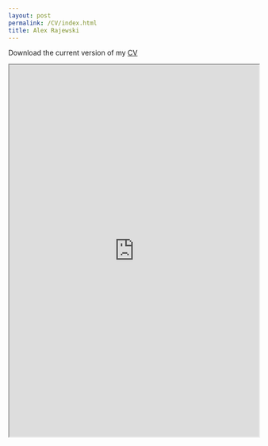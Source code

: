 ```yaml
---
layout: post
permalink: /CV/index.html
title: Alex Rajewski
---
```

Download the current version of my [CV](https://www.dropbox.com/s/8pfqzs33d9349i2/Rajewski_CV_Current.pdf?dl=1)
<iframe src="https://drive.google.com/file/d/0B2OBsIhk8AzDY2ZyeGVRVmdaZFU/preview" width="100%" height="750"></iframe>






